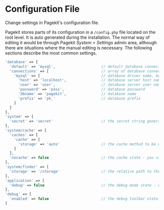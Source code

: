 # Configuration File
<p class="uk-article-lead">Change settings in Pagekit's configuration file.</p>

Pagekit stores parts of its configuration in a `/config.php` file located on the root level. It is auto generated during the installation. The normal way of editing it would be through Pagekit _System > Settings_ admin area, although there are situations where the manual editing is necessary. The following sections describe the most common settings.

```php
'database' => [
  'default' => 'mysql',                     // default database connection
  'connections' => [                        // array of database connections
    'mysql' => [                            // database driver name, mysql or sqlite
      'host' => 'localhost',                // database server host name
      'user' => 'user',                     // database server user name
      'password' => 'pass',                 // database password
      'dbname' => 'pagekit',                // database name
      'prefix' => 'pk_'                     // database prefix
    ]
  ]
],
'system' => [
  'secret' => 'secret'                      // the secret string generated during installation
],
'system/cache' => [
  'caches' => [
    'cache' => [
      'storage' => 'auto'                   // the cache method to be used, if enabled
    ]
  ],
  'nocache' => false                        // the cache state - you can disable it entirely by setting to 'true'
],
'system/finder' => [
  'storage' => '/storage'                   // the relative path to the storage folder - e.g. media files will be stored here
],
'application' => [
  'debug' => false                          // the debug mode state - enable while developing to get debug output
],
'debug' => [
  'enabled' => false                        // the debug toolbar state - enable it to get information, about requests, memory usage etc
]
```
